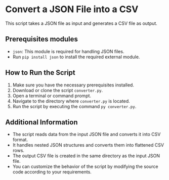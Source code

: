 # Convert a JSON File into a CSV

This script takes a JSON file as input and generates a CSV file as output.

## Prerequisites modules
- `json`: This module is required for handling JSON files.
- Run `pip install json` to install the required external module.

## How to Run the Script
1. Make sure you have the necessary prerequisites installed.
2. Download or clone the script `converter.py`.
3. Open a terminal or command prompt.
4. Navigate to the directory where `converter.py` is located.
5. Run the script by executing the command `py converter.py`.

## Additional Information
- The script reads data from the input JSON file and converts it into CSV format.
- It handles nested JSON structures and converts them into flattened CSV rows.
- The output CSV file is created in the same directory as the input JSON file.
- You can customize the behavior of the script by modifying the source code according to your requirements.
